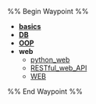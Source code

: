 %% Begin Waypoint %%
- **[basics](./basics/basics.md)**
- **[DB](./DB/DB.md)**
- **[OOP](./OOP/OOP.md)**
- **web**
	- [python_web](./web/python_web.md)
	- [RESTful_web_API](./web/RESTful_web_API.md)
	- [WEB](./web/WEB.md)

%% End Waypoint %%